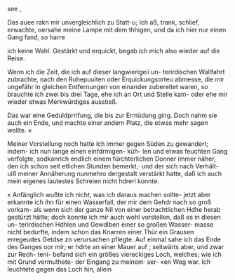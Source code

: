 see ,

Das auee rakn mir unvergleichlich zu Statt-u; Ich aß,
trank, schlief, erwachte, oersahe meine Lampe mit dem
thhigen, und da ich hier nur einen Gang fand, so harre

ich keine Wahl. Gestärkt und erquickt, begab ich mich
also wieder auf die Reise.

Wenn ich die Zeit, die ich auf dieser langwierigeii un-
terirdischen Wallfahrt zubrachte, nach den Ruhepuuiten oder
Erquickungsorteu abmesse, die mir ungefähr in gleichen
Entfernungen von einander zubereitet waren, so brauchte
ich zwei bis drei Tage, ehe ich an Ort und Stelle kam-
oder ehe mir wieder etwas Merkwürdiges ausstieß.

Das war eine Geduldprrifung, die bis zur Ermüdung
ging. Doch nahm sie auch ein Ende, und machte einer
andern Platz, die etwas mehr sagen wollte. «

Meiner Vorstellung noch hatte ich immer gegen Süden
zu gewandert; indem- ich nun lange einen einfdrmigen- küh-
len und etwas feuchten Gang verfolgte, sodkanrich endlich
einem fürchterlichen Donner immer näher, den ich schon
seit etlichen Stunden bemerkt,· und der sich nach Verhält-
uiß meiner Annäherung nunmehro dergestalt verstärkt hatte,
daß ich auch mein eigenes lautestes Schreien nicht hdreri
konnte.

« Anfänglich wußte ich nicht, was ich daraus machen sollte-
jetzt aber erkannte ich ihn für einen Wasserfall, der mir
dem Gehdr nach so groß vorkam- als wenn sich der ganze
Nil von einer betrachtlichen Hdhe herab gestürzt hätte; doch
konnte ich mir auch wohl vorstellen, daß es in diesen un-
terirdischen Hdhlen und Gewdlben einer so großen Wasser-
masse nicht bedurfte, indem schon das Knarren einer Thür
ein Grausen erregeudes Getdse zn verursachen pflegte. Auf
einmal sahe ich das Ende des Ganges oor mir; er hdrte
an einer Mauer auf ; seitwärts aber, und zwar zur Rech-
teni- befand sich ein größes viereckiges Loch, welches; wie
ich mit Grund vermuthete- der Eingang zu meinem· ser-
«en Weg war. Ich leuchtete gegen das Loch hin, allein

